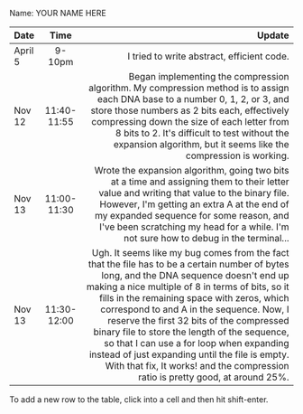 Name: YOUR NAME HERE

| Date    |    Time     |                                                                                                                                                                                                                                                                                                                                                                                                                                                                                                                                                                 Update |
|:--------|:-----------:|-----------------------------------------------------------------------------------------------------------------------------------------------------------------------------------------------------------------------------------------------------------------------------------------------------------------------------------------------------------------------------------------------------------------------------------------------------------------------------------------------------------------------------------------------------------------------:|
| April 5 |   9-10pm    |                                                                                                                                                                                                                                                                                                                                                                                                                                                                                                                             I tried to write abstract, efficient code. |
| Nov 12  | 11:40-11:55 |                                                                                                                                                                                                                         Began implementing the compression algorithm. My compression method is to assign each DNA base to a number 0, 1, 2, or 3, and store those numbers as 2 bits each, effectively compressing down the size of each letter from 8 bits to 2. It's difficult to test without the expansion algorithm, but it seems like the compression is working. |
| Nov 13  | 11:00-11:30 |                                                                                                                                                                                                                                             Wrote the expansion algorithm, going two bits at a time and assigning them to their letter value and writing that value to the binary file. However, I'm getting an extra A at the end of my expanded sequence for some reason, and I've been scratching my head for a while. I'm not sure how to debug in the terminal... |
| Nov 13  | 11:30-12:00 | Ugh. It seems like my bug comes from the fact that the file has to be a certain number of bytes long, and the DNA sequence doesn't end up making a nice multiple of 8 in terms of bits, so it fills in the remaining space with zeros, which correspond to and A in the sequence. Now, I reserve the first 32 bits of the compressed binary file to store the length of the sequence, so that I can use a for loop when expanding instead of just expanding until the file is empty. With that fix, It works! and the compression ratio is pretty good, at around 25%. |


To add a new row to the table, click into a cell and then hit shift-enter.